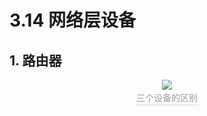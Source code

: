 # 3.14 网络层设备

## 1. 路由器

 <center><img src="https://youpai.roccoshi.top/img/20200716170358.png"><br><div style="border-bottom: 1px solid #d9d9d9;display: inline-block;color: #999;    padding: 2px;">三个设备的区别</div> </center>



